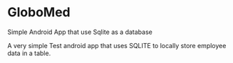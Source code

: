 # GloboMed
Simple Android App that use Sqlite as a database

A very simple Test android app that uses SQLITE to locally store employee data in a table.
